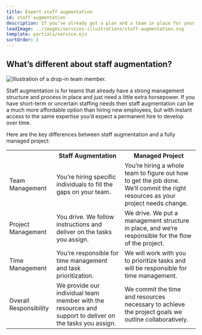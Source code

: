 ```yaml
---
title: Expert staff augmentation
id: staff-augmentation
description: If you’ve already got a plan and a team in place for your project, we can still help by filling in any gaps that need to be addressed. We’ll work with you to identify missing capabilities, and then enlist the right members of our team to provide added muscle you need. Our people will be embedded into your team’s existing workflow to make sure it’s a seamless integration and help you get your project completed on schedule.
leadImage: ../images/services-illustrations/staff-augmentation.svg
template: partials/service.ejs
sortOrder: 2
---
```


<h2 class="text-heading-two">What’s different about staff augmentation?</h2>

<div class="services--container-image right">
  <img src="../../images/services-illustrations/staff-augmentation.svg" alt="Illustration of a drop-in team member." />
</div>

<p>Staff augmentation is for teams that already have a strong management structure and process in place and just need a little extra horsepower. If you have short-term or uncertain staffing needs then staff augmentation can be a much more affordable option than hiring new employees, but with instant access to the same expertise you’d expect a permanent hire to develop over time.</p>

<p>Here are the key differences between staff augmentation and a fully managed project:</p>

<table class="table table--text">
  <tr>
    <th></th>
    <th>Staff Augmentation</th>
    <th>Managed Project</th>
  </tr>
  <tr>
    <td class="table-row-label">Team Management</td>
    <td>You’re hiring specific individuals to fill the gaps on your team.</td>
    <td>You’re hiring a whole team to figure out how to get the job done.  We’ll commit the right resources as your project needs change.</td>
  </tr>
  <tr>
    <td class="table-row-label">Project Management</td>
    <td>You drive. We follow instructions and deliver on the tasks you assign.</td>
    <td>We drive. We put a management structure in place, and we’re responsible for the flow of the project.</td>
  </tr>
  <tr>
    <td class="table-row-label">Time Management</td>
    <td>You’re responsible for time management and task prioritization.</td>
    <td>We will work with you to prioritize tasks and will be responsible for time management.</td>
  </tr>
  <tr>
    <td class="table-row-label">Overall Responsibility</td>
    <td>We provide our individual team member with the resources and support to deliver on the tasks you assign.</td>
    <td>We commit the time and resources necessary to achieve the project goals we outline collaboratively.</td>
  </tr>
</table>